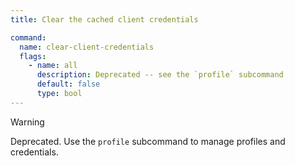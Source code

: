 ```yaml
---
title: Clear the cached client credentials

command:
  name: clear-client-credentials
  flags:
    - name: all
      description: Deprecated -- see the `profile` subcommand
      default: false
      type: bool
---
```


> [!WARNING]
> Deprecated. Use the `profile` subcommand to manage profiles and credentials.
